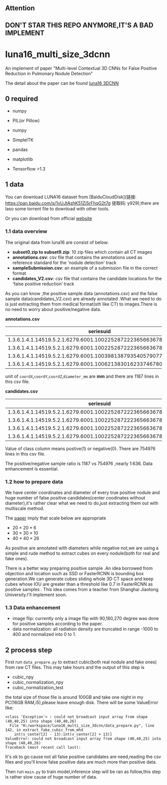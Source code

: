 ## Attention

## DON'T STAR THIS REPO ANYMORE,IT'S A BAD IMPLEMENT



# luna16_multi_size_3dcnn
An implement of paper "Multi-level Contextual 3D CNNs for False Positive Reduction in Pulmonary Nodule Detection"

The detail about the paper can be found [luna16 3DCNN](http://shartoo.github.io/LUNA2016-3DCNN/)

## 0 required

+ numpy

+ PIL(or Pillow)

+ numpy

+ SimpleITK

+ pandas

+ matplotlib

+ Tensorflow >1.3

## 1 data

You can download LUNA16 dataset from [BaiduCloudDisk](链接: https://pan.baidu.com/s/1vUJtAshK51Zi5rFhqG2t7g 提取码: y929),there are laso some torrent file to download with other tools.

Or you can download from official [website](https://luna16.grand-challenge.org/download/)

### 1.1 data overview

The original data from luna16 are consist of below:

+ **subset0.zip to subset9.zip**: 10 zip files which contain all CT images
+ **annotations.csv**: csv file that contains the annotations used as reference standard for the 'nodule detection' track
+ **sampleSubmission.csv**: an example of a submission file in the correct format
+ **candidates_V2.csv**: csv file that contains the candidate locations for the ‘false positive reduction’ track

As you can know ,the positive sample data (annotations.csv)  and the false sample data(candidates_V2.csv) are already annotated .What we need to do is just extracting them from
medical format(sth like CT) to images.There is no need to worry about positive/negative data.

**annotations.csv**

|seriesuid|coordX|coordY|coordZ|diameter_mm|
|---|---|---|---|---|
|1.3.6.1.4.1.14519.5.2.1.6279.6001.100225287222365663678666836860|-128.6994211|-175.3192718|-298.3875064|5.651470635|
|1.3.6.1.4.1.14519.5.2.1.6279.6001.100225287222365663678666836860|103.7836509|-211.9251487|-227.12125|4.224708481|
|1.3.6.1.4.1.14519.5.2.1.6279.6001.100398138793540579077826395208|69.63901724|-140.9445859|876.3744957|5.786347814|
|1.3.6.1.4.1.14519.5.2.1.6279.6001.100621383016233746780170740405|-24.0138242|192.1024053|-391.0812764|8.143261683|

unit of `coordX`,`coordY`,`coordZ`,`diameter_mm` are **mm** and there are 1187 lines in this csv file.
 
 
 **candidates.csv**
 
|seriesuid|coordX|coordY|coordZ|class|
|---|---|---|---|---|
|1.3.6.1.4.1.14519.5.2.1.6279.6001.100225287222365663678666836860|68.42|-74.48|-288.7|0|
|1.3.6.1.4.1.14519.5.2.1.6279.6001.100225287222365663678666836860|-95.20936148|-91.80940617|-377.4263503|0|
|1.3.6.1.4.1.14519.5.2.1.6279.6001.100225287222365663678666836860|-24.76675476|-120.3792939|-273.3615387|0|
|1.3.6.1.4.1.14519.5.2.1.6279.6001.100225287222365663678666836860|-63.08|-65.74|-344.24|0|

Value of class column means postive(1) or negative(0). There are 754976 lines in this csv file.

The positive/negative sample ratio is 1187 vs 754976 ,nearly 1:636. Data enhancement is essential.

### 1.2 how to prepare data

We have center coordinates and diameter of every true positive nodule and huge number of false positive candidates(center coodinates without diameter),it's rather clear what we need to do,just extracting them
out with multiscale method. 

The [paper](https://shartoo.github.io/LUNA2016-3DCNN/) imply that scale below are appropriate

+ $20\times 20\times 6$
+ $30\times 30\times 10$
+ $40\times 40\times 26$

As positive are annotated with diameters while negative not,we are using a simple and rude method to extract cubes on every nodule(both for real and fake ones).

There is a better way preparing positive sample .An idea borrowed from objection and location  such as SSD or FasterRCNN is bounding box generation.We can generate
 cubes sliding whole 3D CT space and keep cubes whose IOU are greater than a threshold like 0.7 in FasterRCNN as positive samples . This idea comes from a teacher from 
 Shanghai Jiaotong University.I'll implement soon.

### 1.3 Data enhancement

+ image flip: currently only a image flip with 90,180,270 degree was done for positive samples according to the paper.
+ data normalization: all radiation density are truncated in range -1000 to 400 and normalized into 0 to 1.

## 2 process step

First run `data_prepare.py` to extract cubic(both real nodule and fake ones) from raw CT files. This may take hours and the output of this step is

+ cubic_npy
+ cubic_normalization_npy
+ cubic_normalization_test

the total size of those file is around  100GB and take one night in my PC(16GB RAM,i5),please leave enough disk. There will be some ValueError like:

```
<class 'Exception'> : could not broadcast input array from shape (40,40,25) into shape (40,40,26)
  File "H:/workspace/luna16_multi_size_3dcnn/data_prepare.py", line 142, in extract_fake_cubic_from_mhd
    int(v_center[2] - 13):int(v_center[2] + 13)]
ValueError: could not broadcast input array from shape (40,40,25) into shape (40,40,26)
Traceback (most recent call last):
```
It's ok to go cause not all false positive candidates are need,reading the csv files and you'll know false positive data are much more than positive data.

Then run `main.py` to train model,inference step will be ran as follow,this step is rather slow cause of huge number of data.


